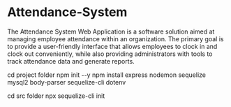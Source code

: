 # Attendance-System

The Attendance System Web Application is a software solution aimed at managing employee attendance within an organization. The primary goal is to provide a user-friendly interface that allows employees to clock in and clock out conveniently, while also providing administrators with tools to track attendance data and generate reports.

cd project folder
npm init --y
npm install express nodemon sequelize mysql2 body-parser sequelize-cli dotenv

cd src folder
npx sequelize-cli init
